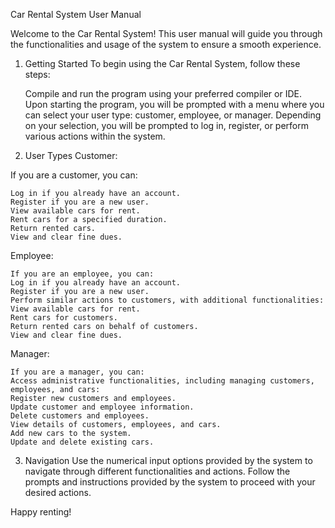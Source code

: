 Car Rental System User Manual

Welcome to the Car Rental System! This user manual will guide you through the functionalities and usage of the system to ensure a smooth experience.

1. Getting Started
To begin using the Car Rental System, follow these steps:

    Compile and run the program using your preferred compiler or IDE.
    Upon starting the program, you will be prompted with a menu where you can select your user type: customer, employee, or manager.
    Depending on your selection, you will be prompted to log in, register, or perform various actions within the system.

2. User Types
Customer:

If you are a customer, you can:

    Log in if you already have an account.
    Register if you are a new user.
    View available cars for rent.
    Rent cars for a specified duration.
    Return rented cars.
    View and clear fine dues.
Employee:

    If you are an employee, you can:
    Log in if you already have an account.
    Register if you are a new user.
    Perform similar actions to customers, with additional functionalities:
    View available cars for rent.
    Rent cars for customers.
    Return rented cars on behalf of customers.
    View and clear fine dues.
Manager:

    If you are a manager, you can:
    Access administrative functionalities, including managing customers, employees, and cars:
    Register new customers and employees.
    Update customer and employee information.
    Delete customers and employees.
    View details of customers, employees, and cars.
    Add new cars to the system.
    Update and delete existing cars.
3. Navigation
    Use the numerical input options provided by the system to navigate through different functionalities and actions.
    Follow the prompts and instructions provided by the system to proceed with your desired actions.


Happy renting!

